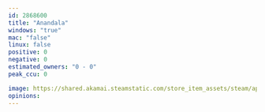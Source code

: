 ```yaml
---
id: 2868600
title: "Anandala"
windows: "true"
mac: "false"
linux: false
positive: 0
negative: 0
estimated_owners: "0 - 0"
peak_ccu: 0

image: https://shared.akamai.steamstatic.com/store_item_assets/steam/apps/2868600/header.jpg?t=1717599631
opinions:
---
```

